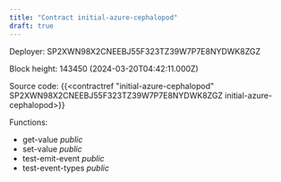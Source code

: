 ```yaml
---
title: "Contract initial-azure-cephalopod"
draft: true
---
```

Deployer: SP2XWN98X2CNEEBJ55F323TZ39W7P7E8NYDWK8ZGZ


 



Block height: 143450 (2024-03-20T04:42:11.000Z)

Source code: {{<contractref "initial-azure-cephalopod" SP2XWN98X2CNEEBJ55F323TZ39W7P7E8NYDWK8ZGZ initial-azure-cephalopod>}}

Functions:

* get-value _public_
* set-value _public_
* test-emit-event _public_
* test-event-types _public_
